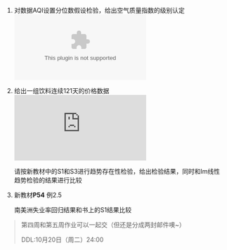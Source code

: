 1. 对数据AQI设置分位数假设检验，给出空气质量指数的级别认定 ![数据](https://github.com/ruc-nonpara-statistic/Nonparametric-Statistics/blob/master/Data/AQI.csv)

2. 给出一组饮料连续121天的价格数据 ![数据](https://github.com/ruc-nonpara-statistic/Nonparametric-Statistics/blob/master/Data/t2.txt)

   请按新教材中的S1和S3进行趋势存在性检验，给出检验结果，同时和lm线性趋势检验的结果进行比较
   
3. 新教材**P54** 例2.5

   南美洲失业率回归结果和书上的S1结果比较
   
 > 第四周和第五周作业可以一起交（但还是分成两封邮件噢~）
 > 
 > DDL:10月20日（周二）24:00
